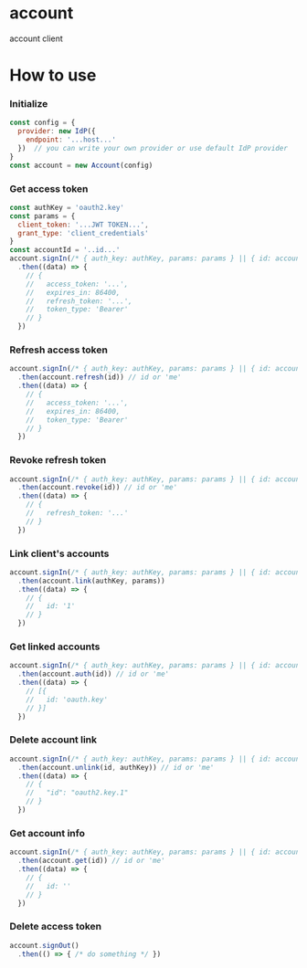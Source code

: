 # account
account client

# How to use
### Initialize
```javascript
const config = {
  provider: new IdP({
    endpoint: '...host...'
  })  // you can write your own provider or use default IdP provider
}
const account = new Account(config)
```
### Get access token
```javascript
const authKey = 'oauth2.key'
const params = {
  client_token: '...JWT TOKEN...',
  grant_type: 'client_credentials'
}
const accountId = '..id...'
account.signIn(/* { auth_key: authKey, params: params } || { id: accountId } || { refresh_token: '...JWT TOKEN...' } */)
  .then((data) => {
    // {
    //   access_token: '...',
    //   expires_in: 86400,
    //   refresh_token: '...',
    //   token_type: 'Bearer'
    // }
  })
```
### Refresh access token
```javascript
account.signIn(/* { auth_key: authKey, params: params } || { id: accountId } || { refresh_token: '...JWT TOKEN...' } */)
  .then(account.refresh(id)) // id or 'me'
  .then((data) => {
    // {
    //   access_token: '...',
    //   expires_in: 86400,
    //   token_type: 'Bearer' 
    // }
  })
```
### Revoke refresh token
```javascript
account.signIn(/* { auth_key: authKey, params: params } || { id: accountId } || { refresh_token: '...JWT TOKEN...' } */)
  .then(account.revoke(id)) // id or 'me'
  .then((data) => {
    // {
    //   refresh_token: '...'
    // }
  })
```
### Link client's accounts
```javascript
account.signIn(/* { auth_key: authKey, params: params } || { id: accountId } || { refresh_token: '...JWT TOKEN...' } */)
  .then(account.link(authKey, params))
  .then((data) => {
    // {
    //   id: '1'
    // }
  })
```
### Get linked accounts
```javascript
account.signIn(/* { auth_key: authKey, params: params } || { id: accountId } || { refresh_token: '...JWT TOKEN...' } */)
  .then(account.auth(id)) // id or 'me'
  .then((data) => {
    // [{
    //   id: 'oauth.key'
    // }]
  })
```
### Delete account link
```javascript
account.signIn(/* { auth_key: authKey, params: params } || { id: accountId } || { refresh_token: '...JWT TOKEN...' } */)
  .then(account.unlink(id, authKey)) // id or 'me'
  .then((data) => {
    // {
    //   "id": "oauth2.key.1"
    // }
  })
```
### Get account info
```javascript
account.signIn(/* { auth_key: authKey, params: params } || { id: accountId } || { refresh_token: '...JWT TOKEN...' } */)
  .then(account.get(id)) // id or 'me'
  .then((data) => {
    // {
    //   id: ''
    // }
  })
```
### Delete access token
```javascript
account.signOut()
  .then(() => { /* do something */ })
```
